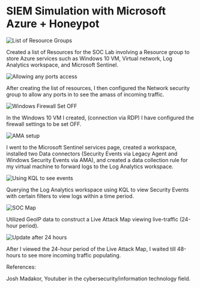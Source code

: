 # SIEM Simulation with Microsoft Azure + Honeypot


![List of Resource Groups](https://github.com/user-attachments/assets/9e3704d4-e7c8-43ca-9538-410b3ba76ed3)

Created a list of Resources for the SOC Lab involving a Resource group to store Azure services such as Windows 10 VM, Virtual network, Log Analytics workspace, and Microsoft Sentinel. 

![Allowing any ports access](https://github.com/user-attachments/assets/74e0e276-9066-4360-8de0-f0163d769c5b) 

After creating the list of resources, I then configured the Network security group to allow any ports in to see the amass of incoming traffic.


![Windows Firewall Set OFF](https://github.com/user-attachments/assets/7704e0c5-1678-404b-bd15-348b0f0b1bc7)

In the Windows 10 VM I created, (connection via RDP) I have configured the firewall settings to be set OFF. 

![AMA setup](https://github.com/user-attachments/assets/e9c2e3cd-3f69-4593-8ad5-1e38979b43d9)

I went to the Microsoft Sentinel services page, created a workspace, installed two Data connectors (Security Events via Legacy Agent and Windows Security Events via AMA), and created a data collection rule for my virtual machine to forward logs to the Log Analytics workspace.

![Using KQL to see events](https://github.com/user-attachments/assets/b7b10b9f-f480-49fd-b31f-6073db38e307)

Querying the Log Analytics workspace using KQL to view Security Events with certain filters to view logs within a time period.

![SOC Map](https://github.com/user-attachments/assets/51ec92b8-28bc-4275-a8da-4622b88fe6ec)  

Utilized GeoIP data to construct a Live Attack Map viewing live-traffic (24-hour period). 

 ![Update after 24 hours](https://github.com/user-attachments/assets/29f00b38-7295-4e7f-9af5-dbd7e53cf828)

After I viewed the 24-hour period of the Live Attack Map, I waited till 48-hours to see more incoming traffic populating. 

References:

Josh Madakor, Youtuber in the cybersecurity/information technology field. 


